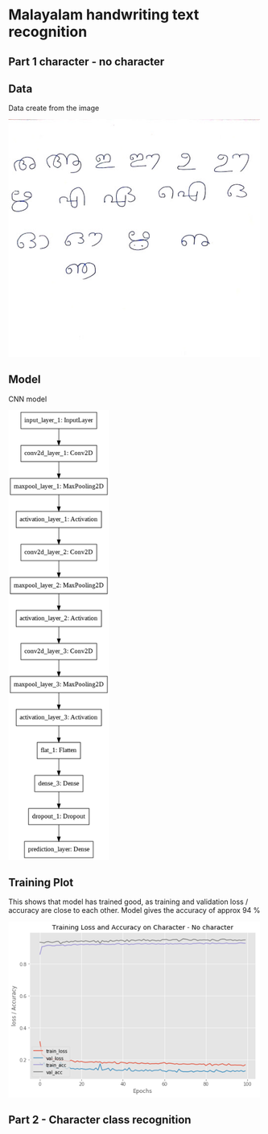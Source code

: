 # Malayalam handwriting text recognition

## Part 1 character - no character

Data
--------------------------
Data create from the image

<img src="data_img.jpg" alt="alt text" width="500" >

Model
-----------------------------
CNN model

<img src="model.png" alt="alt text" width="200" >

Training Plot
-------------------------------
This shows that model has trained good, as training and validation loss / accuracy  are close to each other. Model gives the accuracy of approx 94 %

<img src="icr_train.png" alt="alt text" width="500" >

## Part 2 - Character class recognition
